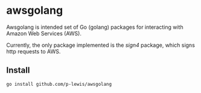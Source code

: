 awsgolang
=========

Awsgolang is intended set of Go (golang) packages for interacting with Amazon Web
Services (AWS).

Currently, the only package implemented is the *sign4* package, which signs http
requests to AWS.

Install
-------
`go install github.com/p-lewis/awsgolang`

